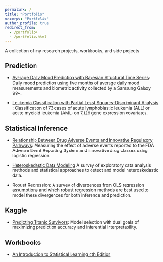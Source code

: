 ```yaml
---
permalink: /
title: "Portfolio"
excerpt: "Portfolio"
author_profile: true
redirect_from: 
  - /portfolio/
  - /portfolio.html
---
```


A collection of my research projects, workbooks, and side projects

## Prediction

- [Average Daily Mood Prediction with Bayesian Structural Time Series](https://github.com/JBryan1/Daily-Mood-Prediction): Daily mood prediction using five months of average daily mood measurements and biometric activity collected by a Samsung Galaxy S8+.


- [Leukemia Classification with Partial Least Squares-Discriminant Analysis ](): Classification of 73 cases of acute lymphoblastic leukemia (ALL) or acute myeloid leukemia (AML) on 7,129 gene expression covariates.


## Statistical Inference

- [Relationship Between Drug Adverse Events and Innovative Regulatory Pathways](https://www.slideshare.net/JonathanBryan5/measuring-the-relationship-between-innovative-drugs-and-ae2015-50168899): Measuring the effect of adverse events reported to the FDA Adverse Event Reporting System and innovative drug classes using logistic regression.


- [Heteroskedastic Data Modeling]() A survey of exploratory data analysis methods and statistical approaches to detect and model heteroskedastic data.


- [Robust Regression](): A survey of  divergences from OLS regression assumptions and which robust regression methods are best used to model these divergences for both inference and prediction. 


## Kaggle

- [Predicting Titanic Survivors](https://github.com/JBryan1/Kaggle/blob/master/Titanic/Project%20Overview.ipynb): Model selection with dual goals of maximizing prediction accuracy and inferential interpretability.


## Workbooks

- [An Introduction to Statistical Learning 4th Edition](https://github.com/JBryan1/Introduction-to-Statistical-Learning)

